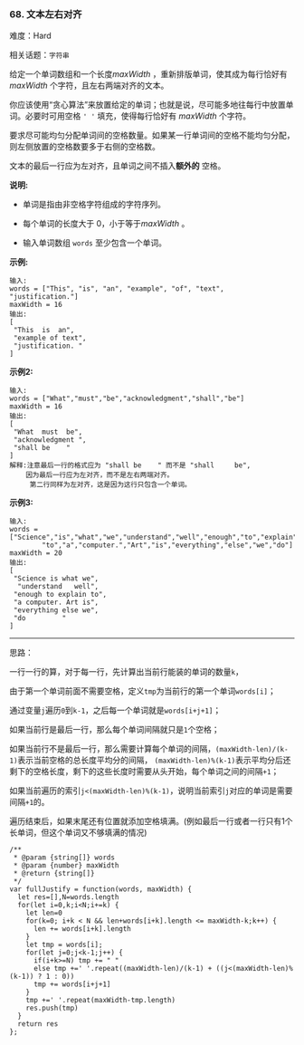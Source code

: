 ### 68. 文本左右对齐

难度：Hard

相关话题：`字符串`

给定一个单词数组和一个长度*maxWidth* ，重新排版单词，使其成为每行恰好有*maxWidth* 个字符，且左右两端对齐的文本。



你应该使用&ldquo;贪心算法&rdquo;来放置给定的单词；也就是说，尽可能多地往每行中放置单词。必要时可用空格 `' '` 填充，使得每行恰好有 *maxWidth* 个字符。



要求尽可能均匀分配单词间的空格数量。如果某一行单词间的空格不能均匀分配，则左侧放置的空格数要多于右侧的空格数。



文本的最后一行应为左对齐，且单词之间不插入**额外的** 空格。



**说明:** 




* 单词是指由非空格字符组成的字符序列。

* 每个单词的长度大于 0，小于等于*maxWidth* 。

* 输入单词数组  `words` 至少包含一个单词。





**示例:** 



```
输入:
words = ["This", "is", "an", "example", "of", "text", "justification."]
maxWidth = 16
输出:
[
 "This  is  an",
 "example of text",
 "justification. "
]
```


**示例2:** 



```
输入:
words = ["What","must","be","acknowledgment","shall","be"]
maxWidth = 16
输出:
[
 "What  must  be",
 "acknowledgment ",
 "shall be    "
]
解释:注意最后一行的格式应为 "shall be    " 而不是 "shall     be",
    因为最后一行应为左对齐，而不是左右两端对齐。       
     第二行同样为左对齐，这是因为这行只包含一个单词。
```


**示例3:** 



```
输入:
words = ["Science","is","what","we","understand","well","enough","to","explain",
        "to","a","computer.","Art","is","everything","else","we","do"]
maxWidth = 20
输出:
[
 "Science is what we",
  "understand   well",
 "enough to explain to",
 "a computer. Art is",
 "everything else we",
 "do         "
]
```



-----

思路：

一行一行的算，对于每一行，先计算出当前行能装的单词的数量`k`，

由于第一个单词前面不需要空格，定义`tmp`为当前行的第一个单词`words[i]`；

通过变量`j`遍历`0`到`k-1`，之后每一个单词就是`words[i+j+1]`；

如果当前行是最后一行，那么每个单词间隔就只是`1`个空格；

如果当前行不是最后一行，那么需要计算每个单词的间隔，`(maxWidth-len)/(k-1)`表示当前空格的总长度平均分的间隔，
`(maxWidth-len)%(k-1)`表示平均分后还剩下的空格长度，剩下的这些长度时需要从头开始，每个单词之间的间隔`+1`；

如果当前遍历的索引`j<(maxWidth-len)%(k-1)`，说明当前索引`j`对应的单词是需要间隔`+1`的。

遍历结束后，如果末尾还有位置就添加空格填满。(例如最后一行或者一行只有1个长单词，但这个单词又不够填满的情况)

```
/**
 * @param {string[]} words
 * @param {number} maxWidth
 * @return {string[]}
 */
var fullJustify = function(words, maxWidth) {
  let res=[],N=words.length
  for(let i=0,k;i<N;i+=k) {
    let len=0
    for(k=0; i+k < N && len+words[i+k].length <= maxWidth-k;k++) {
      len += words[i+k].length
    }
    let tmp = words[i];
    for(let j=0;j<k-1;j++) {
      if(i+k>=N) tmp += " "
      else tmp +=' '.repeat((maxWidth-len)/(k-1) + ((j<(maxWidth-len)%(k-1)) ? 1 : 0))
      tmp += words[i+j+1]
    }
    tmp +=' '.repeat(maxWidth-tmp.length)
    res.push(tmp)
  }
  return res
};
```

